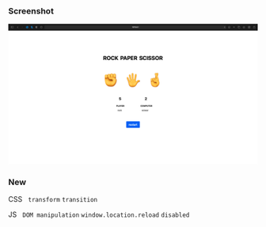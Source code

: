 ### Screenshot

<img src = "images/screenshot2.png">

### New

CSS &nbsp; ```transform``` ```transition``` 

JS &nbsp; ```DOM manipulation``` ```window.location.reload``` ```disabled```